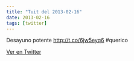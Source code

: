 ```yaml
---
title: "Tuit del 2013-02-16"
date: 2013-02-16
tags: [twitter]
---
```


Desayuno potente http://t.co/6jw5eyq6 #querico



[Ver en Twitter](https://twitter.com/i/web/status/302712614897717248)
